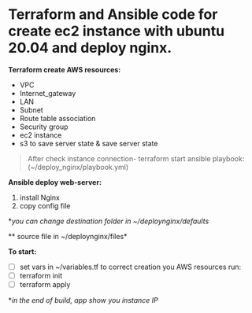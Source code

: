 # **Terraform and Ansible code for create ec2 instance with ubuntu 20.04 and deploy nginx.**

**Terraform create AWS resources:**
* VPC
* Internet_gateway
* LAN
* Subnet
* Route table association
* Security group
* ec2 instance
* s3 to save server state & save server state

> After check instance connection- terraform start ansible playbook:
> (~/deploy_nginx/playbook.yml)

**Ansible deploy web-server:**

1. install Nginx
2. copy config file

 **you can change destination folder in ~/deploynginx/defaults*

 ** source file in ~/deploynginx/files*


**To start:**
- [ ]  set vars in ~/variables.tf to correct creation you AWS resources
run:
- [ ]  terraform init
- [ ]  terraform apply

**in the end of build, app show you instance IP*

